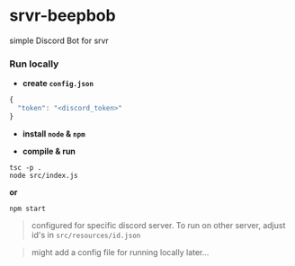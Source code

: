 # srvr-beepbob
simple Discord Bot for srvr
### Run locally

- **create ```config.json```**
```typescript
{
  "token": "<discord_token>"
}
```
- **install ```node``` & ```npm```**

- **compile & run**
```
tsc -p .
node src/index.js
```
**or**
```
npm start
```

> configured for specific discord server. 
> To run on other server, adjust id's in ```src/resources/id.json```

> might add a config file for running locally later...

